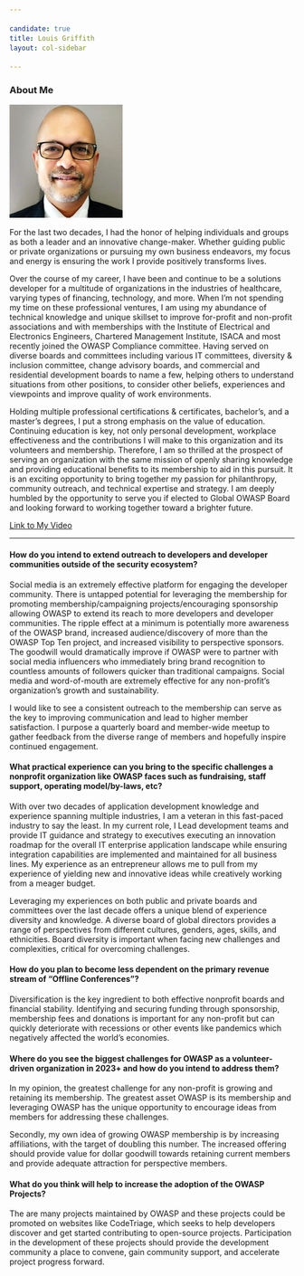 ```yaml
---

candidate: true
title: Louis Griffith
layout: col-sidebar

---
```


### About Me
![Louis Griffith](/assets/images/louis_griffith_photo.jpg)

For the last two decades, I had the honor of helping individuals and groups as both a leader and an innovative change-maker. Whether guiding public or private organizations or pursuing my own business endeavors, my focus and energy is ensuring the work I provide positively transforms lives. 

Over the course of my career, I have been and continue to be a solutions developer for a multitude of organizations in the industries of healthcare, varying types of financing, technology, and more. When I’m not spending my time on these professional ventures, I am using my abundance of technical knowledge and unique skillset to improve for-profit and non-profit associations and with memberships with the Institute of Electrical and Electronics Engineers, Chartered Management Institute, ISACA and most recently joined the OWASP Compliance committee. Having served on diverse boards and committees including various IT committees, diversity & inclusion committee, change advisory boards, and commercial and residential development boards to name a few, helping others to understand situations from other positions, to consider other beliefs, experiences and viewpoints and improve quality of work environments.

Holding multiple professional certifications & certificates, bachelor’s, and a master’s degrees, I put a strong emphasis on the value of education. Continuing education is key, not only personal development, workplace effectiveness and the contributions I will make to this organization and its volunteers and membership.  Therefore, I am so thrilled at the prospect of serving an organization with the same mission of openly sharing knowledge and providing educational benefits to its membership to aid in this pursuit. It is an exciting opportunity to bring together my passion for philanthropy, community outreach, and technical expertise and strategy. I am deeply humbled by the opportunity to serve you if elected to Global OWASP Board and looking forward to working together toward a brighter future.  


[Link to My Video](https://youtu.be/mzrJiTR5Nug)

--- 

#### How do you intend to extend outreach to developers and developer communities outside of the security ecosystem?

Social media is an extremely effective platform for engaging the developer community. There is untapped potential for leveraging the membership for promoting membership/campaigning projects/encouraging sponsorship allowing OWASP to extend its reach to more developers and developer communities.  The ripple effect at a minimum is potentially more awareness of the OWASP brand, increased audience/discovery of more than the OWASP Top Ten project, and increased visibility to perspective sponsors.  The goodwill would dramatically improve if OWASP were to partner with social media influencers who immediately bring brand recognition to countless amounts of followers quicker than traditional campaigns.  Social media and word-of-mouth are extremely effective for any non-profit’s organization’s growth and sustainability.

I would like to see a consistent outreach to the membership can serve as the key to improving communication and lead to higher member satisfaction.  I purpose a quarterly board and member-wide meetup to gather feedback from the diverse range of members and hopefully inspire continued engagement.   


#### What practical experience can you bring to the specific challenges a nonprofit organization like OWASP faces such as fundraising, staff support, operating model/by-laws, etc?

With over two decades of application development knowledge and experience spanning multiple industries, I am a veteran in this fast-paced industry to say the least.  In my current role, I Lead development teams and provide IT guidance and strategy to executives executing an innovation roadmap for the overall IT enterprise application landscape while ensuring integration capabilities are implemented and maintained for all business lines.  My experience as an entrepreneur allows me to pull from my experience of yielding new and innovative ideas while creatively working from a meager budget.

Leveraging my experiences on both public and private boards and committees over the last decade offers a unique blend of experience diversity and knowledge.  A diverse board of global directors provides a range of perspectives from different cultures, genders, ages, skills, and ethnicities.  Board diversity is important when facing new challenges and complexities, critical for overcoming challenges. 

#### How do you plan to become less dependent on the primary revenue stream of “Offline Conferences”?

Diversification is the key ingredient to both effective nonprofit boards and financial stability.  Identifying and securing funding through sponsorship, membership fees and donations is important for any non-profit but can quickly deteriorate with recessions or other events like pandemics which negatively affected the world’s economies.  

#### Where do you see the biggest challenges for OWASP as a volunteer-driven organization in 2023+ and how do you intend to address them?

In my opinion, the greatest challenge for any non-profit is growing and retaining its membership.  The greatest asset OWASP is its membership and leveraging OWASP has the unique opportunity to encourage ideas from members for addressing these challenges.  

Secondly, my own idea of growing OWASP membership is by increasing affiliations, with the target of doubling this number.  The increased offering should provide value for dollar goodwill towards retaining current members and provide adequate attraction for perspective members.

#### What do you think will help to increase the adoption of the OWASP Projects?

The are many projects maintained by OWASP and these projects could be promoted on websites like CodeTriage, which seeks to help developers discover and get started contributing to open-source projects.  Participation in the development of these projects should provide the development community a place to convene, gain community support, and accelerate project progress forward.  

